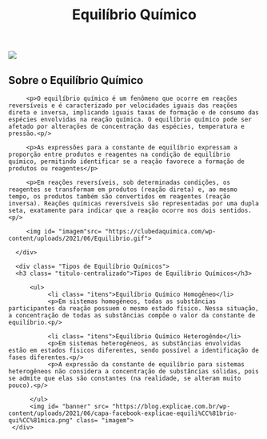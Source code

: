 <!DOCTYPE html>
<html lang= "pt-br">
    <head>
      <meta charset= "UTF-8"> 
      <title>Equilíbrio Químico</title>
        <link rel= "stylesheet" href= "style.css"
    </head>
  
  <body>
      <header>
          <h1 class= "titulo-principal">Equilíbrio Químico</h1>
      </header>
      <img id= "banner"src= "https://blog.explicae.com.br/wp-content/uploads/2021/06/capa-facebook-explicae-equili%CC%81brio-qui%CC%81mica.png">
      <div class= "principal">
         <h2 class= "titulo-centralizado">Sobre o Equilíbrio Químico</h2>     

         <p>O equilíbrio químico é um fenômeno que ocorre em reações reversíveis e é caracterizado por velocidades iguais das reações direta e inversa, implicando iguais taxas de formação e de consumo das espécies envolvidas na reação química. O equilíbrio químico pode ser afetado por alterações de concentração das espécies, temperatura e pressão.<p/>

         <p>As expressões para a constante de equilíbrio expressam a proporção entre produtos e reagentes na condição de equilíbrio químico, permitindo identificar se a reação favorece a formação de produtos ou reagentes</p>
       
         <p>Em reações reversíveis, sob determinadas condições, os reagentes se transformam em produtos (reação direta) e, ao mesmo tempo, os produtos também são convertidos em reagentes (reação inversa). Reações químicas reversíveis são representadas por uma dupla seta, exatamente para indicar que a reação ocorre nos dois sentidos.<p/>

         <img id= "imagem"src= "https://clubedaquimica.com/wp-content/uploads/2021/06/Equilibrio.gif">
         
      </div>

      <div class= "Tipos de Equilíbrio Químicos">
      <h3 class= "titulo-centralizado">Tipos de Equilíbrio Químicos</h3>
      
          <ul>
               <li class= "itens">Equilíbrio Químico Homogêneo</li>
               <p>Em sistemas homogêneos, todas as substâncias participantes da reação possuem o mesmo estado físico. Nessa situação, a concentração de todas as substâncias compõe o valor da constante de equilíbrio.<p/>
               
               <li class= "itens">Equilíbrio Químico Heterogêndo</li>
               <p>Em sistemas heterogêneos, as substâncias envolvidas estão em estados físicos diferentes, sendo possível a identificação de fases diferentes.<p/>
               <p>A expressão da constante de equilíbrio para sistemas heterogêneos não considera a concentração de substâncias sólidas, pois se admite que elas são constantes (na realidade, se alteram muito pouco).<p/>
               
          </ul>
          <img id= "banner" src= "https://blog.explicae.com.br/wp-content/uploads/2021/06/capa-facebook-explicae-equili%CC%81brio-qui%CC%81mica.png" class= "imagem">
     </div>
  </body>
</html>
